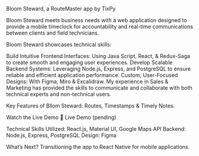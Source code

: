 Bloom Steward, a RouteMaster app by TixPy

Bloom Steward meets business needs with a web application designed to provide a mobile timeclock for accountability and real-time communications between clients and field technicians. 

Bloom Steward showcases technical skills: 

Build Intuitive Frontend Interfaces: Using Java Script, React, & Redux-Saga to create smooth and engaging user experiences.
Develop Scalable Backend Systems: Leveraging Node.js, Express, and PostgreSQL to ensure reliable and efficient application performance.
Custom, User-Focused Designs: 
With Figma, Miro & Excalidraw. 
My experience in Sales & Marketing has provided the skills to communicate and collaborate with both technical experts and non-technical users.

Key Features of Bllom Steward:
Routes, Timestamps & Timely Notes.

Watch the Live Demo 🎥
 Live Demo (pending)

Technical Skills Utilized:
React.js, Material UI, Google Maps API
Backend: Node.js, Express, PostgreSQL
Design: Figma 

What’s Next?
Transitioning the app to React Native for mobile applications.
